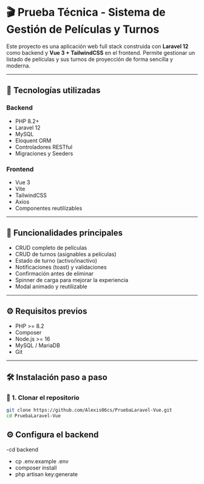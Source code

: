 # 🎬 Prueba Técnica - Sistema de Gestión de Películas y Turnos

Este proyecto es una aplicación web full stack construida con **Laravel 12** como backend y **Vue 3 + TailwindCSS** en el frontend. Permite gestionar un listado de películas y sus turnos de proyección de forma sencilla y moderna.

---

## 🚀 Tecnologías utilizadas

### Backend
- PHP 8.2+
- Laravel 12
- MySQL
- Eloquent ORM
- Controladores RESTful
- Migraciones y Seeders

### Frontend
- Vue 3
- Vite
- TailwindCSS
- Axios
- Componentes reutilizables

---

## 🎯 Funcionalidades principales

- CRUD completo de películas
- CRUD de turnos (asignables a películas)
- Estado de turno (activo/inactivo)
- Notificaciones (toast) y validaciones
- Confirmación antes de eliminar
- Spinner de carga para mejorar la experiencia
- Modal animado y reutilizable

---

## ⚙️ Requisitos previos

- PHP >= 8.2
- Composer
- Node.js >= 16
- MySQL / MariaDB
- Git

---

## 🛠️ Instalación paso a paso

### 🔧 1. Clonar el repositorio

```bash
git clone https://github.com/Alexis06cs/PruebaLaravel-Vue.git
cd PruebaLaravel-Vue
```
## ⚙️ Configura el backend 
-cd backend
- cp .env.example .env
- composer install
- php artisan key:generate

